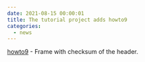 ```yaml
---
date: 2021-08-15 00:00:01 
title: The tutorial project adds howto9
categories:
  - news
---
```


[howto9](https://github.com/commschamp/cc_tutorial/tree/master/howtos/howto9) - 
Frame with checksum of the header.
